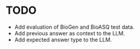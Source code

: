 # TODO

- Add evaluation of BioGen and BioASQ test data.
- Add previous answer as context to the LLM.
- Add expected answer type to the LLM.
